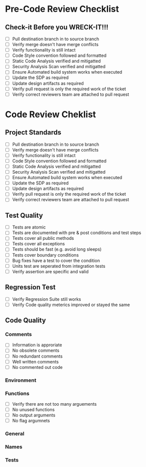# Pre-Code Review Checklist

## Check-it Before you WRECK-IT!!!
- [ ] Pull destination branch in to source branch
- [ ] Verify merge doesn't have merge conflicts
- [ ] Verify functionality is still intact
- [ ] Code Style convention followed and formatted
- [ ] Static Code Analysis verified and mitigatted
- [ ] Security Analysis Scan verified and mitigatted
- [ ] Ensure Automated build system works when executed
- [ ] Update the SDP as required
- [ ] Update design artifacts as required
- [ ] Verify pull request is only the required work of the ticket
- [ ] Verify correct reviewers team are attached to pull request

# Code Review Cheklist

## Project Standards
- [ ] Pull destination branch in to source branch
- [ ] Verify merge doesn't have merge conflicts
- [ ] Verify functionality is still intact
- [ ] Code Style convention followed and formatted
- [ ] Static Code Analysis verified and mitigatted
- [ ] Security Analysis Scan verified and mitigatted
- [ ] Ensure Automated build system works when executed
- [ ] Update the SDP as required
- [ ] Update design artifacts as required
- [ ] Verify pull request is only the required work of the ticket
- [ ] Verify correct reviewers team are attached to pull request

## Test Quality
- [ ] Tests are atomic
- [ ] Tests are documented with pre & post conditions and test steps 
- [ ] Tests cover all public methods
- [ ] Tests cover all exceptions
- [ ] Tests should be fast (e.g. avoid long sleeps)
- [ ] Tests cover boundary conditions
- [ ] Bug fixes have a test to cover the condition
- [ ] Units test are seperated from integration tests
- [ ] Verify assertion are specific and valid

## Regression Test
- [ ] Verify Regression Suite still works
- [ ] Verify Code quality meterics improved or stayed the same

## Code Quality 

### Comments

- [ ] Information is approriate
- [ ] No obsolete comments
- [ ] No redundant comments
- [ ] Well written comments
- [ ] No commented out code

### Environment

### Functions
- [ ] Verify there are not too many arguements
- [ ] No unused functions
- [ ] No output arguments
- [ ] No flag argumnets

### General

### Names

### Tests
